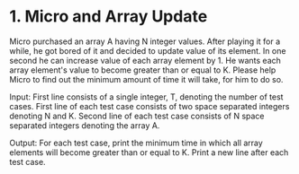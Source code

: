 # 1. Micro and Array Update
Micro purchased an array A having N integer values. After playing it for a while, he got
bored of it and decided to update value of its element. In one second he can increase
value of each array element by 1. He wants each array element's value to become greater
than or equal to K. Please help Micro to find out the minimum amount of time it will take,
for him to do so.

Input:
First line consists of a single integer, T, denoting the number of test cases.
First line of each test case consists of two space separated integers denoting N and K.
Second line of each test case consists of N space separated integers denoting the array
A.

Output:
For each test case, print the minimum time in which all array elements will become
greater than or equal to K. Print a new line after each test case.

